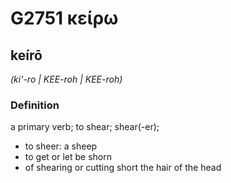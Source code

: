 # G2751 κείρω

## keírō

_(ki'-ro | KEE-roh | KEE-roh)_

### Definition

a primary verb; to shear; shear(-er); 

- to sheer: a sheep
- to get or let be shorn
- of shearing or cutting short the hair of the head
